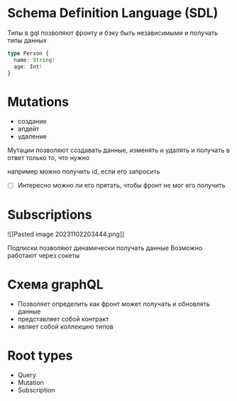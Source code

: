 
# Schema Definition Language (SDL)

Типы в gql позволяют фронту и бэку быть независимыми и получать типы данных


```ts
type Person {
  name: String!
  age: Int!
}
```

# Mutations

- создание
- апдейт
- удаление

Мутации позволяют создавать данные, изменять и удалять
и получать в ответ только то, что нужно

например можно получить id, если его запросить

- [ ] Интересно можно ли его прятать, чтобы фронт не мог его получить

# Subscriptions

![[Pasted image 20231102203444.png]]

Подписки позволяют динамически получать данные
Возможно работают через сокеты

# Схема graphQL

- Позволяет определить как фронт может получать и обновлять данные
- представляет собой контракт
- являет собой коллекцию типов

# Root types

- Query
- Mutation
- Subscription


